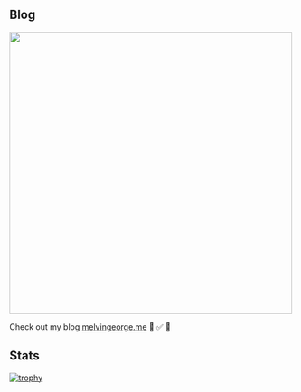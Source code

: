 ## Blog

<img width="500"  src="https://melvingeorge.me/metame.png" />


Check out my blog [melvingeorge.me](https://melvingeorge.me) 🚀 ✅ 🦄

## Stats
[![trophy](https://github-profile-trophy.vercel.app/?username=melvin2016&column=3&margin-w=15&margin-h=15&theme=onedark)](https://github.com/ryo-ma/github-profile-trophy)
